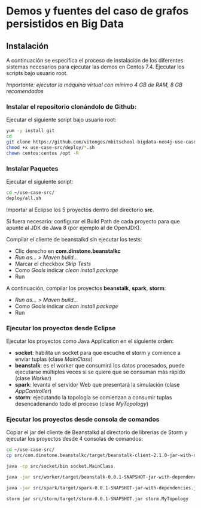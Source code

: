 Demos y fuentes del caso de grafos persistidos en Big Data
==========================================================

Instalación
-----------

A continuación se especifica el proceso de instalación de los diferentes sistemas necesarios para ejecutar las demos en Centos 7.4.
Ejecutar los scripts bajo usuario root.

*Importante: ejecutar la máquina virtual con mínimo 4 GB de RAM, 8 GB recomendados*

### Instalar el repositorio clonándolo de Github:
Ejecutar el siguiente script bajo usuario root:
```bash
yum -y install git
cd
git clone https://github.com/vitongos/mbitschool-bigdata-neo4j-use-case.git use-case-src
chmod +x use-case-src/deploy/*.sh
chown centos:centos /opt -R
```

### Instalar Paquetes
Ejecutar el siguiente script:
```bash
cd ~/use-case-src/
deploy/all.sh
```

Importar al Eclipse los 5 proyectos dentro del directorio **src**.

Si fuera necesario: configurar el Build Path de cada proyecto para que apunte al JDK de Java 8 (por ejemplo al de OpenJDK).

Compilar el cliente de beanstalkd sin ejecutar los tests:
- Clic derecho en **com.dinstone.beanstalkc**
- *Run as... > Maven build...*
- Marcar el checkbox *Skip Tests*
- Como *Goals* indicar *clean install package*
- Run

A continuación, compilar los proyectos **beanstalk**, **spark**, **storm**:
- *Run as... > Maven build...*
- Como *Goals* indicar *clean install package*
- Run


### Ejecutar los proyectos desde Eclipse

Ejecutar los proyectos como Java Application en el siguiente orden:
- **socket**: habilita un socket para que escuche el storm y comience a enviar tuplas (clase *MainClass*)
- **beanstalk**: es el worker que consumirá los datos procesados, puede ejecutarse múltiples veces si se quiere que se consuman más rápido (clase *Worker*)
- **spark**: levanta el servidor Web que presentará la simulación (clase *AppController*)
- **storm**: ejecutando la topología se comienzan a consumir tuplas desencadenando todo el proceso (clase *MyTopology*)


### Ejecutar los proyectos desde consola de comandos

Copiar el jar del cliente de Beanstalkd al directorio de librerías de Storm y ejecutar los proyectos desde 4 consolas de comandos:
```bash
cd ~/use-case-src/
cp src/com.dinstone.beanstalkc/target/beanstalk-client-2.1.0-jar-with-dependencies.jar  /opt/storm/lib/

java -cp src/socket/bin socket.MainClass

java -jar src/worker/target/beanstalk-0.0.1-SNAPSHOT-jar-with-dependencies.jar

java -jar src/spark/target/spark-0.0.1-SNAPSHOT-jar-with-dependencies.jar

storm jar src/storm/target/storm-0.0.1-SNAPSHOT.jar storm.MyTopology
```


